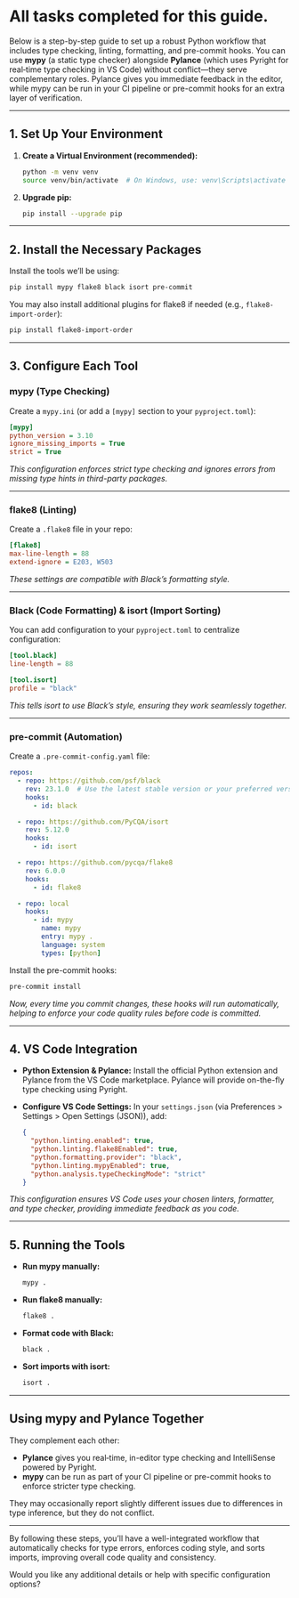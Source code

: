 # All tasks completed for this guide.

Below is a step-by-step guide to set up a robust Python workflow that includes type checking, linting, formatting, and pre-commit hooks. You can use **mypy** (a static type checker) alongside **Pylance** (which uses Pyright for real‑time type checking in VS Code) without conflict—they serve complementary roles. Pylance gives you immediate feedback in the editor, while mypy can be run in your CI pipeline or pre-commit hooks for an extra layer of verification.

---

## 1. Set Up Your Environment

1. **Create a Virtual Environment (recommended):**

   ```bash
   python -m venv venv
   source venv/bin/activate  # On Windows, use: venv\Scripts\activate
   ```

2. **Upgrade pip:**

   ```bash
   pip install --upgrade pip
   ```

---

## 2. Install the Necessary Packages

Install the tools we’ll be using:

```bash
pip install mypy flake8 black isort pre-commit
```

You may also install additional plugins for flake8 if needed (e.g., `flake8-import-order`):

```bash
pip install flake8-import-order
```

---

## 3. Configure Each Tool

### **mypy (Type Checking)**
Create a `mypy.ini` (or add a `[mypy]` section to your `pyproject.toml`):

```ini
[mypy]
python_version = 3.10
ignore_missing_imports = True
strict = True
```

*This configuration enforces strict type checking and ignores errors from missing type hints in third-party packages.*

---

### **flake8 (Linting)**
Create a `.flake8` file in your repo:

```ini
[flake8]
max-line-length = 88
extend-ignore = E203, W503
```

*These settings are compatible with Black’s formatting style.*

---

### **Black (Code Formatting) & isort (Import Sorting)**
You can add configuration to your `pyproject.toml` to centralize configuration:

```toml
[tool.black]
line-length = 88

[tool.isort]
profile = "black"
```

*This tells isort to use Black’s style, ensuring they work seamlessly together.*

---

### **pre-commit (Automation)**
Create a `.pre-commit-config.yaml` file:

```yaml
repos:
  - repo: https://github.com/psf/black
    rev: 23.1.0  # Use the latest stable version or your preferred version
    hooks:
      - id: black

  - repo: https://github.com/PyCQA/isort
    rev: 5.12.0
    hooks:
      - id: isort

  - repo: https://github.com/pycqa/flake8
    rev: 6.0.0
    hooks:
      - id: flake8

  - repo: local
    hooks:
      - id: mypy
        name: mypy
        entry: mypy .
        language: system
        types: [python]
```

Install the pre-commit hooks:

```bash
pre-commit install
```

*Now, every time you commit changes, these hooks will run automatically, helping to enforce your code quality rules before code is committed.*

---

## 4. VS Code Integration

- **Python Extension & Pylance:**
  Install the official Python extension and Pylance from the VS Code marketplace. Pylance will provide on-the-fly type checking using Pyright.

- **Configure VS Code Settings:**
  In your `settings.json` (via Preferences > Settings > Open Settings (JSON)), add:

  ```json
  {
    "python.linting.enabled": true,
    "python.linting.flake8Enabled": true,
    "python.formatting.provider": "black",
    "python.linting.mypyEnabled": true,
    "python.analysis.typeCheckingMode": "strict"
  }
  ```

*This configuration ensures VS Code uses your chosen linters, formatter, and type checker, providing immediate feedback as you code.*

---

## 5. Running the Tools

- **Run mypy manually:**
  ```bash
  mypy .
  ```
- **Run flake8 manually:**
  ```bash
  flake8 .
  ```
- **Format code with Black:**
  ```bash
  black .
  ```
- **Sort imports with isort:**
  ```bash
  isort .
  ```

---

## Using mypy and Pylance Together

They complement each other:
- **Pylance** gives you real‑time, in-editor type checking and IntelliSense powered by Pyright.
- **mypy** can be run as part of your CI pipeline or pre-commit hooks to enforce stricter type checking.

They may occasionally report slightly different issues due to differences in type inference, but they do not conflict.

---

By following these steps, you’ll have a well-integrated workflow that automatically checks for type errors, enforces coding style, and sorts imports, improving overall code quality and consistency.

Would you like any additional details or help with specific configuration options?
